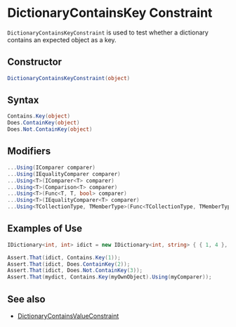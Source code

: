 # DictionaryContainsKey Constraint

`DictionaryContainsKeyConstraint` is used to test whether a dictionary
contains an expected object as a key.

## Constructor

```csharp
DictionaryContainsKeyConstraint(object)
```

## Syntax

```csharp
Contains.Key(object)
Does.ContainKey(object)
Does.Not.ContainKey(object)
```

## Modifiers

```csharp
...Using(IComparer comparer)
...Using(IEqualityComparer comparer)
...Using<T>(IComparer<T> comparer)
...Using<T>(Comparison<T> comparer)
...Using<T>(Func<T, T, bool> comparer)
...Using<T>(IEqualityComparer<T> comparer)
...Using<TCollectionType, TMemberType>(Func<TCollectionType, TMemberType, bool> comparison)
```

## Examples of Use

```csharp
IDictionary<int, int> idict = new IDictionary<int, string> { { 1, 4 }, { 2, 5 } };

Assert.That(idict, Contains.Key(1));
Assert.That(idict, Does.ContainKey(2));
Assert.That(idict, Does.Not.ContainKey(3));
Assert.That(mydict, Contains.Key(myOwnObject).Using(myComparer));
```

## See also

* [DictionaryContainsValueConstraint](DictionaryContainsValueConstraint.md)
